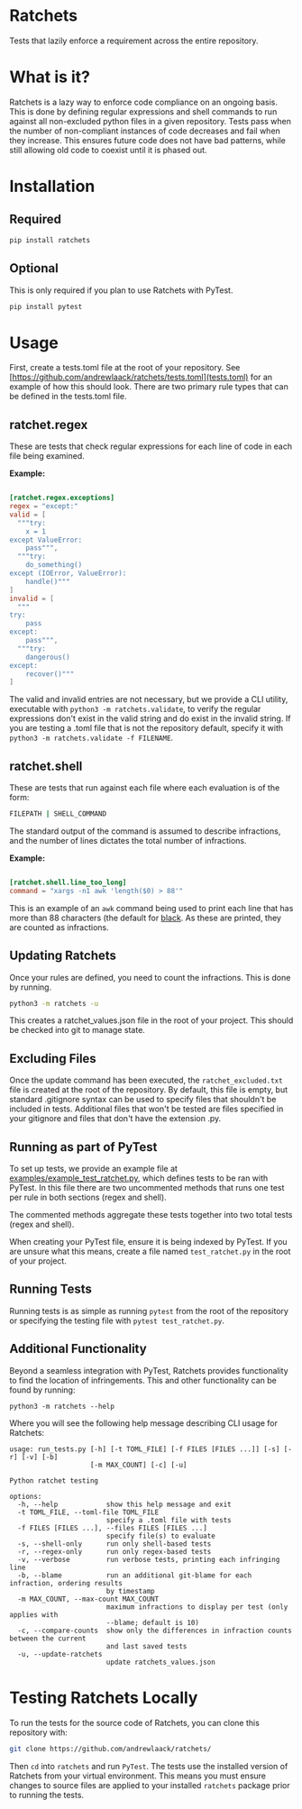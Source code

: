 # Ratchets

Tests that lazily enforce a requirement across the entire repository.

# What is it?

Ratchets is a lazy way to enforce code compliance on an ongoing basis. This is done by defining regular expressions and shell commands to run against all non-excluded python files in a given repository. Tests pass when the number of non-compliant instances of code decreases and fail when they increase. This ensures future code does not have bad patterns, while still allowing old code to coexist until it is phased out. 

# Installation

## Required

```bash
pip install ratchets
```

## Optional

This is only required if you plan to use Ratchets with PyTest.

```bash
pip install pytest
```

# Usage

First, create a tests.toml file at the root of your repository. See [https://github.com/andrewlaack/ratchets/tests.toml](tests.toml) for an example of how this should look. There are two primary rule types that can be defined in the tests.toml file. 

## ratchet.regex

These are tests that check regular expressions for each line of code in each file being examined.

**Example:**

```toml

[ratchet.regex.exceptions]
regex = "except:"
valid = [
  """try:
    x = 1
except ValueError:
    pass""",
  """try:
    do_something()
except (IOError, ValueError):
    handle()"""
]
invalid = [
  """
try:
    pass
except:
    pass""",
  """try:
    dangerous()
except:
    recover()"""
]

```

The valid and invalid entries are not necessary, but we provide a CLI utility, executable with ```python3 -m ratchets.validate```, to verify the regular expressions don't exist in the valid string and do exist in the invalid string. If you are testing a .toml file that is not the repository default, specify it with ```python3 -m ratchets.validate -f FILENAME```. 

## ratchet.shell

These are tests that run against each file where each evaluation is of the form:

```bash
FILEPATH | SHELL_COMMAND

```

The standard output of the command is assumed to describe infractions, and the number of lines dictates the total number of infractions.

**Example:**

```toml

[ratchet.shell.line_too_long]
command = "xargs -n1 awk 'length($0) > 88'"

```

This is an example of an `awk` command being used to print each line that has more than 88 characters (the default for [black](https://github.com/psf/black). As these are printed, they are counted as infractions.

## Updating Ratchets

Once your rules are defined, you need to count the infractions. This is done by running.

```bash
python3 -m ratchets -u
```

This creates a ratchet_values.json file in the root of your project. This should be checked into git to manage state.

## Excluding Files

Once the update command has been executed, the `ratchet_excluded.txt` file is created at the root of the repository. By default, this file is empty, but standard .gitignore syntax can be used to specify files that shouldn't be included in tests. Additional files that won't be tested are files specified in your gitignore and files that don't have the extension .py.

## Running as part of PyTest

To set up tests, we provide an example file at [examples/example_test_ratchet.py](https://github.com/andrewlaack/ratchets/examples/example_test_ratchet.py), which defines tests to be ran with PyTest. In this file there are two uncommented methods that runs one test per rule in both sections (regex and shell).

The commented methods aggregate these tests together into two total tests (regex and shell).

When creating your PyTest file, ensure it is being indexed by PyTest. If you are unsure what this means, create a file named `test_ratchet.py` in the root of your project.

## Running Tests

Running tests is as simple as running ```pytest``` from the root of the repository or specifying the testing file with ```pytest test_ratchet.py```.

## Additional Functionality

Beyond a seamless integration with PyTest, Ratchets provides functionality to find the location of infringements. This and other functionality can be found by running:

```
python3 -m ratchets --help
```

Where you will see the following help message describing CLI usage for Ratchets:

```
usage: run_tests.py [-h] [-t TOML_FILE] [-f FILES [FILES ...]] [-s] [-r] [-v] [-b]
                    [-m MAX_COUNT] [-c] [-u]

Python ratchet testing

options:
  -h, --help            show this help message and exit
  -t TOML_FILE, --toml-file TOML_FILE
                        specify a .toml file with tests
  -f FILES [FILES ...], --files FILES [FILES ...]
                        specify file(s) to evaluate
  -s, --shell-only      run only shell-based tests
  -r, --regex-only      run only regex-based tests
  -v, --verbose         run verbose tests, printing each infringing line
  -b, --blame           run an additional git-blame for each infraction, ordering results
                        by timestamp
  -m MAX_COUNT, --max-count MAX_COUNT
                        maximum infractions to display per test (only applies with
                        --blame; default is 10)
  -c, --compare-counts  show only the differences in infraction counts between the current
                        and last saved tests
  -u, --update-ratchets
                        update ratchets_values.json
```

# Testing Ratchets Locally

To run the tests for the source code of Ratchets, you can clone this repository with:

```bash
git clone https://github.com/andrewlaack/ratchets/
```

Then `cd` into `ratchets` and run `PyTest`. The tests use the installed version of Ratchets from your virtual environment. This means you must ensure changes to source files are applied to your installed `ratchets` package prior to running the tests.
